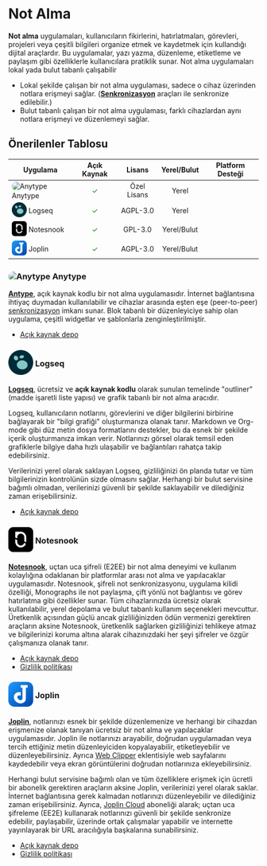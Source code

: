 <!-- NOTLAR
 - Bu kategoride lokal ve bulut tabanlı not alma uygulamaları ayrı ayrı eklenebilir- tek bir tabloda belirtilebilir ancak lokal ve bulut tabanlı not alma uygulamalarının farkı anlatılmalıdır.
 - Tablo eklemeyi unutmayın
 - Uygun görseller eklemeyi unutmayın.
 - İçerik kuralları ve ekleme yapmak sayfalarını ziyaret edebilirsiniz -->

# Not Alma

**Not alma** uygulamaları, kullanıcıların fikirlerini, hatırlatmaları, görevleri, projeleri veya çeşitli bilgileri organize etmek ve kaydetmek için kullandığı dijital araçlardır. Bu uygulamalar, yazı yazma, düzenleme, etiketleme ve paylaşım gibi özelliklerle kullanıcılara pratiklik sunar. Not alma uygulamaları lokal yada bulut tabanlı çalışabilir

- Lokal şekilde çalışan bir not alma uygulaması, sadece o cihaz üzerinden notlara erişmeyi sağlar. ([**Senkronizasyon**](https://guvendekal.org/#/senkronizasyon) araçları ile senkronize edilebilir.)
- Bulut tabanlı çalışan bir not alma uygulaması, farklı cihazlardan aynı notlara erişmeyi ve düzenlemeyi sağlar.

## Önerilenler Tablosu

| Uygulama | Açık Kaynak | Lisans | Yerel/Bulut | Platform Desteği |
|----------|:-----------:|:------:|:-----------:|:----------------:|
| <span style="display: inline-block; vertical-align: middle;"><img src="docs/images/anytype.png" alt="Anytype" style="width: 30px; height: 30px; border-radius: 10px;"> </span> <span style="display: inline-block; vertical-align: middle;"> Anytype </span> | <span style="color: green;">✓</span> | Özel Lisans | Yerel | <i class="fa-brands fa-windows"></i> <i class="fa-brands fa-apple"></i> <i class="fa-brands fa-linux"></i> <i class="fa-brands fa-android"></i> <i class="fa-brands fa-app-store-ios"></i>  |
| <span style="display: inline-block; vertical-align: middle;"><img src="docs/images/logseq-icon.png" alt="logseq" style="width: 30px; height: 30px;"> </span> <span style="display: inline-block; vertical-align: middle;"> Logseq </span> | <span style="color: green;">✓</span> | AGPL-3.0 | Yerel | <i class="fa-brands fa-windows"></i> <i class="fa-brands fa-apple"></i> <i class="fa-brands fa-linux"></i> <i class="fa-brands fa-android"></i> <i class="fa-brands fa-app-store-ios"></i> |
| <span style="display: inline-block; vertical-align: middle;"><img src="docs/images/notesnook-icon.png" alt="notesnook" style="width: 30px; height: 30px;"> </span> <span style="display: inline-block; vertical-align: middle;"> Notesnook </span> | <span style="color: green;">✓</span> | GPL-3.0 | Yerel/Bulut | <i class="fa-solid fa-globe"></i> <i class="fa-brands fa-windows"></i> <i class="fa-brands fa-apple"></i> <i class="fa-brands fa-linux"></i> <i class="fa-brands fa-android"></i> <i class="fa-brands fa-app-store-ios"></i> |
| <span style="display: inline-block; vertical-align: middle;"><img src="docs/images/joplin-icon.png" alt="joplin" style="width: 30px; height: 30px;"> </span> <span style="display: inline-block; vertical-align: middle;"> Joplin </span> | <span style="color: green;">✓</span> | AGPL-3.0 | Yerel/Bulut | <i class="fa-brands fa-windows"></i> <i class="fa-brands fa-apple"></i> <i class="fa-brands fa-linux"></i> <i class="fa-brands fa-android"></i> <i class="fa-brands fa-app-store-ios"></i> |

### <span style="display: inline-block; vertical-align: middle;"><img src="docs/images/anytype.png" alt="Anytype" style="width: 50px; height: 50px; border-radius: 10px;"> </span> <span style="display: inline-block; vertical-align: middle;"> Anytype

[**Antype**](https://anytype.io/), açık kaynak kodlu bir not alma uygulamasıdır. İnternet bağlantısına ihtiyaç duymadan kullanılabilir ve cihazlar arasında eşten eşe (peer-to-peer) [senkronizasyon](https://guvendekal.org/#/senkronizasyon) imkanı sunar. Blok tabanlı bir düzenleyiciye sahip olan uygulama, çeşitli widgetlar ve şablonlarla zenginleştirilmiştir.

- [Açık kaynak depo](https://github.com/anyproto/anytype-ts)

### <span style="display: inline-block; vertical-align: middle;"><img src="docs/images/logseq-icon.png" alt="logseq" style="width: 50px; height: 50px;"> </span> <span style="display: inline-block; vertical-align: middle;"> Logseq

[**Logseq**](https://logseq.com/), ücretsiz ve **açık kaynak kodlu** olarak sunulan temelinde "outliner" (madde işaretli liste yapısı) ve grafik tabanlı bir not alma aracıdır.

Logseq, kullanıcıların notlarını, görevlerini ve diğer bilgilerini birbirine bağlayarak bir "bilgi grafiği" oluşturmanıza olanak tanır. Markdown ve Org-mode gibi düz metin dosya formatlarını destekler, bu da esnek bir şekilde içerik oluşturmanıza imkan verir. Notlarınızı görsel olarak temsil eden grafiklerle bilgiye daha hızlı ulaşabilir ve bağlantıları rahatça takip edebilirsiniz.

Verilerinizi yerel olarak saklayan Logseq, gizliliğinizi ön planda tutar ve tüm bilgilerinizin kontrolünün sizde olmasını sağlar. Herhangi bir bulut servisine bağımlı olmadan, verilerinizi güvenli bir şekilde saklayabilir ve dilediğiniz zaman erişebilirsiniz.

- [Açık kaynak depo](https://github.com/logseq/logseq)

### <span style="display: inline-block; vertical-align: middle;"><img src="docs/images/notesnook-icon.png" alt="notesnook" style="width: 50px; height: 50px;"> </span> <span style="display: inline-block; vertical-align: middle;"> Notesnook

[**Notesnook**](https://notesnook.com/), uçtan uca şifreli (E2EE) bir not alma deneyimi ve kullanım kolaylığına odaklanan bir platformlar arası not alma ve yapılacaklar uygulamasıdır. Notesnook, şifreli not senkronizasyonu, uygulama kilidi özelliği, Monographs ile not paylaşma, çift yönlü not bağlantısı ve görev hatırlatma gibi özellikler sunar. Tüm cihazlarınızda ücretsiz olarak kullanılabilir, yerel depolama ve bulut tabanlı kullanım seçenekleri mevcuttur. Üretkenlik açısından güçlü ancak gizliliğinizden ödün vermenizi gerektiren araçların aksine Notesnook, üretkenlik sağlarken gizliliğinizi tehlikeye atmaz ve bilgilerinizi koruma altına alarak cihazınızdaki her şeyi şifreler ve özgür çalışmanıza olanak tanır.

- [Açık kaynak depo](https://github.com/streetwriters/notesnook)
- [Gizlilik politikası](https://notesnook.com/privacy/)

### <span style="display: inline-block; vertical-align: middle;"><img src="docs/images/joplin-icon.png" alt="joplin" style="width: 50px; height: 50px;"> </span> <span style="display: inline-block; vertical-align: middle;"> Joplin

[**Joplin**](https://joplinapp.org/), notlarınızı esnek bir şekilde düzenlemenize ve herhangi bir cihazdan erişmenize olanak tanıyan ücretsiz bir not alma ve yapılacaklar uygulamasıdır. Joplin ile notlarınızı arayabilir, doğrudan uygulamadan veya tercih ettiğiniz metin düzenleyiciden kopyalayabilir, etiketleyebilir ve düzenleyebilirsiniz. Ayrıca [Web Clipper](https://joplinapp.org/help/apps/clipper/) eklentisiyle web sayfalarını kaydedebilir veya ekran görüntülerini doğrudan notlarınıza ekleyebilirsiniz.

Herhangi bulut servisine bağımlı olan ve tüm özelliklere erişmek için ücretli bir abonelik gerektiren araçların aksine Joplin, verilerinizi yerel olarak saklar. İnternet bağlantısına gerek kalmadan notlarınızı düzenleyebilir ve dilediğiniz zaman erişebilirsiniz. Ayrıca, [Joplin Cloud](https://joplinapp.org/plans/) aboneliği alarak; uçtan uca şifreleme (EE2E) kullanarak notlarınızı güvenli bir şekilde senkronize edebilir, paylaşabilir, üzerinde ortak çalışmalar yapabilir ve internette yayınlayarak bir URL aracılığıyla başkalarına sunabilirsiniz.

- [Açık kaynak depo](https://github.com/laurent22/joplin/)
- [Gizlilik politikası](https://joplinapp.org/privacy/)
